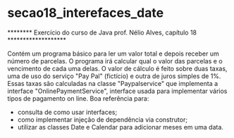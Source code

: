 # secao18_interefaces_date

******** Exercício do curso de Java prof. Nélio Alves, capítulo 18 *******************


Contém um programa básico para ler um valor total e depois receber um número de parcelas.
O programa irá calcular qual o valor das parcelas e o vencimento de cada uma delas.
O valor de cálculo é feito sobre duas taxas, uma de uso do serviço "Pay Pal" (fictício) e outra de juros simples de 1%.
Essas taxas são calculadas na classe "Paypalservice" que implementa a interface "OnlinePaymentService", interface usada para implementar vários tipos de pagamento
on line.
Boa referência para:
- consulta de como usar interfaces;
- como implementar injeção de dependência via construtor;
- utilizar as classes Date e Calendar para adicionar meses em uma data.
